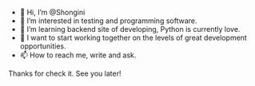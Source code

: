- 👋 Hi, I’m @Shongini
- 👀 I’m interested in testing and programming software.
- 🌱 I’m learning backend site of developing, Python is currently love.
- 💞️ I want to start working together on the levels of great development opportunities.
- 📫 How to reach me, write and ask.

Thanks for check it. See you later!
